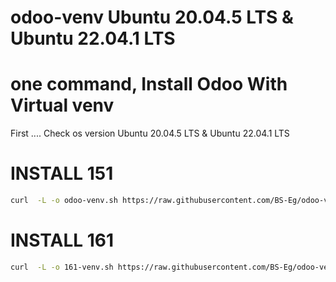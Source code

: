 # odoo-venv  Ubuntu 20.04.5 LTS & Ubuntu 22.04.1 LTS

#  one command, Install Odoo With Virtual venv 

First ....  Check os version Ubuntu 20.04.5 LTS & Ubuntu 22.04.1 LTS


# INSTALL 151
``` bash
curl  -L -o odoo-venv.sh https://raw.githubusercontent.com/BS-Eg/odoo-venv/main/odoo-venv.sh  && chmod +x odoo-venv.sh && ./odoo-venv.sh
```


# INSTALL 161
``` bash
curl  -L -o 161-venv.sh https://raw.githubusercontent.com/BS-Eg/odoo-venv/main/161-venv.sh  && chmod +x 161-venv.sh && ./161-venv.sh
```
